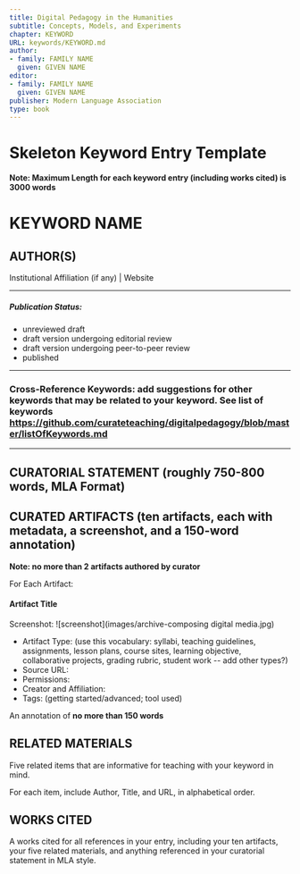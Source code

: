 ```yaml
---
title: Digital Pedagogy in the Humanities
subtitle: Concepts, Models, and Experiments
chapter: KEYWORD
URL: keywords/KEYWORD.md
author: 
- family: FAMILY NAME
  given: GIVEN NAME
editor: 
- family: FAMILY NAME
  given: GIVEN NAME
publisher: Modern Language Association
type: book
---
```


# Skeleton Keyword Entry Template 

**Note: Maximum Length for each keyword entry (including works cited) is 3000 words**

# KEYWORD NAME

## AUTHOR(S)
Institutional Affiliation (if any) | Website

---

##### Publication Status:
* unreviewed draft
* draft version undergoing editorial review
* draft version undergoing peer-to-peer review
* published 

---

### Cross-Reference Keywords: add suggestions for other keywords that may be related to your keyword. See list of keywords https://github.com/curateteaching/digitalpedagogy/blob/master/listOfKeywords.md

---  

## CURATORIAL STATEMENT (roughly 750-800 words, MLA Format)

## CURATED ARTIFACTS (ten artifacts, each with metadata, a screenshot, and a 150-word annotation)

**Note: no more than 2 artifacts authored by curator**

For Each Artifact:

#### Artifact Title 

Screenshot: ![screenshot](images/archive-composing digital media.jpg)

* Artifact Type: (use this vocabulary: syllabi, teaching guidelines, assignments, lesson plans, course sites, learning objective, collaborative projects, grading rubric, student work -- add other types?)
* Source URL: 
* Permissions: 
* Creator and Affiliation:
* Tags: (getting started/advanced; tool used)

An annotation of **no more than 150 words**

## RELATED MATERIALS

Five related items that are informative for teaching with your keyword in mind.

For each item, include Author, Title, and URL, in alphabetical order.

## WORKS CITED

A works cited for all references in your entry, including your ten artifacts, your five related materials, and anything referenced in your curatorial statement in MLA style.  
